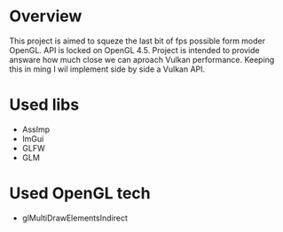 # Overview
This project is aimed to squeze the last bit of fps possible form moder OpenGL. API is locked on OpenGL 4.5.
Project is intended to provide answare how much close we can aproach Vulkan performance. Keeping this in ming I wil implement side by side a Vulkan API.

# Used libs
- AssImp
- ImGui
- GLFW
- GLM

# Used OpenGL tech
- glMultiDrawElementsIndirect
